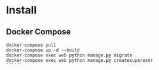 
# Install
## Docker Compose

```
docker-compose pull
docker-compose up -d --build
docker-compose exec web python manage.py migrate
docker-compose exec web python manage.py createsuperuser
```´´´